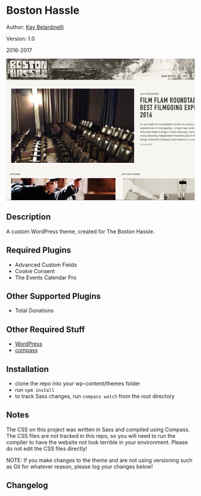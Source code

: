 # Boston Hassle

Author: [Kay Belardinelli](http://kangabell.co)

Version: 1.0

2016-2017

![Screenshot of Website](screenshot.png)


## Description
A custom WordPress theme, created for The Boston Hassle.

## Required Plugins

- Advanced Custom Fields
- Cookie Consent
- The Events Calendar Pro

## Other Supported Plugins

- Total Donations

## Other Required Stuff

- [WordPress](https://wordpress.org/)
- [compass](http://compass-style.org/install/)

## Installation
- clone the repo into your wp-content/themes folder
- run `npm install`
- to track Sass changes, run `compass watch` from the root directory

## Notes

The CSS on this project was written in Sass and compiled using Compass. The CSS files are not tracked in this repo, so you will need to run the compiler to have the website not look terrible in your environment. Please do not edit the CSS files directly!

NOTE: If you make changes to the theme and are not using versioning such as Git for whatever reason, please log your changes below!


## Changelog

